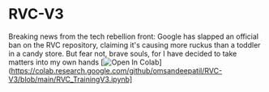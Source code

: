 # RVC-V3
Breaking news from the tech rebellion front: Google has slapped an official ban on the RVC repository, claiming it's causing more ruckus than a toddler in a candy store. But fear not, brave souls, for I have decided to take matters into my own hands
[![Open In Colab](https://colab.research.google.com/assets/colab-badge.svg)](https://colab.research.google.com/github/omsandeepatil/RVC-V3/blob/main/RVC_TrainingV3.ipynb]

